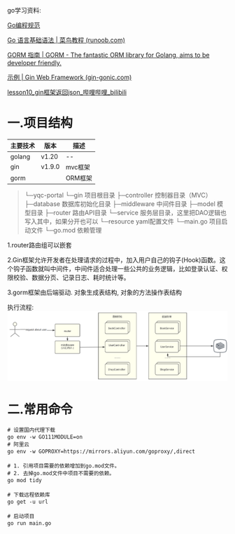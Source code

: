 go学习资料: 

[Go编程规范](https://github.com/xxjwxc/uber_go_guide_cn#import-分组)

[Go 语言基础语法 | 菜鸟教程 (runoob.com)](https://www.runoob.com/go/go-basic-syntax.html)

[GORM 指南 | GORM - The fantastic ORM library for Golang, aims to be developer friendly.](https://gorm.io/zh_CN/docs/)

[示例 | Gin Web Framework (gin-gonic.com)](https://gin-gonic.com/zh-cn/docs/examples/)

[lesson10_gin框架返回json_哔哩哔哩_bilibili](https://www.bilibili.com/video/BV1gJ411p7xC?p=10&vd_source=3c2251052802b14d4d8e7afdc95a2c3a)

# 	一.项目结构

| 主要技术 | 版本   | 描述    |
| -------- | ------ | ------- |
| golang   | v1.20  | --      |
| gin      | v1.9.0 | mvc框架 |
| gorm     |        | ORM框架 |

> └─yqc-portal
>  └─gin 项目根目录
>      ├─controller 控制器目录（MVC）
>      ├─database 数据库初始化目录
>      ├─middleware 中间件目录
>      ├─model 模型目录
>      ├─router 路由API目录
>      └─service 服务层目录，这里把DAO逻辑也写入其中，如果分开也可以
>  └─resource yaml配置文件
>  └─main.go 项目启动文件
>  └─go.mod 依赖管理

1.router路由组可以嵌套

2.Gin框架允许开发者在处理请求的过程中，加入用户自己的钩子(Hook)函数。这个钩子函数就叫中间件，中间件适合处理一些公共的业务逻辑，比如登录认证、权限校验、数据分页、记录日志、耗时统计等。

3.gorm框架由后端驱动. 对象生成表结构, 对象的方法操作表结构

执行流程: 
![img.png](img.png)

# 二.常用命令

```shell
# 设置国内代理下载
go env -w GO111MODULE=on
# 阿里云
go env -w GOPROXY=https://mirrors.aliyun.com/goproxy/,direct

# 1. 引用项目需要的依赖增加到go.mod文件。
# 2. 去掉go.mod文件中项目不需要的依赖。
go mod tidy

# 下载远程依赖库
go get -u url

# 启动项目
go run main.go


```
